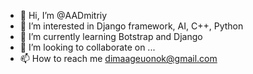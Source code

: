 - 👋 Hi, I’m @AADmitriy
- 👀 I’m interested in Django framework, AI, C++, Python
- 🌱 I’m currently learning Botstrap and Django
- 💞️ I’m looking to collaborate on ...
- 📫 How to reach me dimaageuonok@gmail.com

<!---
AADmitriy/AADmitriy is a ✨ special ✨ repository because its `README.md` (this file) appears on your GitHub profile.
You can click the Preview link to take a look at your changes.
--->
